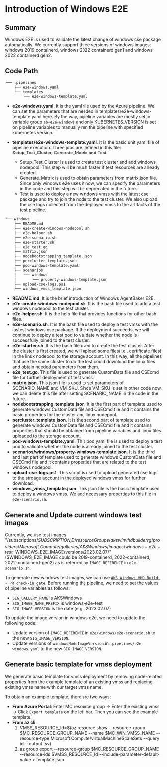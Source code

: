 # Introduction of Windows E2E
## Summary 
Windows E2E is used to validate the latest change of windows cse package automatically. We currently support three versions of windows images: windows 2019 containerd, windows 2022 containerd gen1 and windows 2022 containerd gen2.

## Code Path
```bash
└── .pipelines
    ├── e2e-windows.yaml
    └── templates
        └── e2e-windows-template.yaml
```
- **e2e-windows.yaml**. It is the yaml file used by the Azure pipeline. We can set the parameters that are needed in templates/e2e-windows-template.yaml here. By the way, pipeline variables are mostly set in variable group `ab-e2e-windows` and only KUBERNETES_VERSION is set on pipeline variables to manually run the pipeline with specified kubernetes version.

- **templates/e2e-windows-template.yaml**. It is the basic unit yaml file of pipeline execution. Three jobs are defined in this file: Setup_Test_Cluster, Generate_Matrix and Test. 
    - Setup_Test_Cluster is used to create test cluster and add windows nodepool. This step will be much faster if test resources are already created.
    - Generate_Matrix is used to obtain parameters from matrix.json file. Since only windows e2e uses it now, we can specify the parameters in the code and this step will be deprecated in the future.
    - Test is used to deploy a new windows vmss with the latest cse package and try to join the node to the test cluster. We also upload the cse logs collected from the deployed vmss to the artifacts of the test pipeline.
 

```bash
└── windows
    ├── README.md
    ├── e2e-create-windows-nodepool.sh
    ├── e2e-helper.sh
    ├── e2e-scenario.sh
    ├── e2e-starter.sh
    ├── e2e_test.go
    ├── matrix.json
    ├── nodebootstrapping_template.json
    ├── percluster_template.json
    ├── pod-windows-template.yaml
    ├── scenarios
    │   └── windows
    │       └── property-windows-template.json
    ├── upload-cse-logs.ps1
    └── windows_vmss_template.json
```

- **README.md**. It is the brief introduction of Windows AgentBaker E2E.
- **e2e-create-windows-nodepool.sh**. It is the bash file used to add a test windows nodepool to the test cluster.
- **e2e-helper.sh**. It is the help file that provides functions for other bash files.
- **e2e-scenario.sh**. It is the bash file used to deploy a test vmss with the lastest windows cse package. If the deployment succeeds, we will continue to deploy a test pod to validate whether the node is successfully joined to the test cluster.
- **e2e-starter.sh**. It is the bash file used to create the test cluster. After the cluster is first created, we will upload some files(i.e., certificate files) in the linux nodepool to the storage account. In this way, all the pipelines that use the same cluster to do the test could download the linux files and obtain needed parameters from them.
- **e2e_test.go**. This file is used to generate CustomData file and CSEcmd file for further deployment of test vmss.
- **matrix.json**. This json file is used to set parameters of SCENARIO_NAME and VM_SKU. Since VM_SKU is set in other code now, we can delete this file after setting SCENARIO_NAME in the code in the future.
- **nodebootstrapping_template.json**. It is the first part of template used to generate windows CustomData file and CSECmd file and it contains the basic properties for the cluster and linux nodepool.
- **percluster_template.json**. It is the second part of template used to generate windows CustomData file and CSECmd file and it contains properties that should be obtained from pipeline variables and linux files uploaded to the storage account.
- **pod-windows-template.yaml**. This pod yaml file is used to deploy a test pod to validate whether the node is already joined to the test cluster.
- **scenarios/windows/property-windows-template.json**. It is the third and last part of template used to generate windows CustomData file and CSECmd file and it contains properties that are related to the test windows nodepool.
- **upload-cse-logs.ps1**. This script is used to upload generated cse logs to the stroage account in the deployed windows vmss for further download.
- **windows_vmss_template.json**. This json file is the basic template used to deploy a windows vmss. We add necessary properties to this file in `e2e-scenario.sh`.

## Generate and Update current windows test images
Currently, we use test images "/subscriptions/$SUBSCRIPTION_ID/resourceGroups/akswinvhdbuilderrg/providers/Microsoft.Compute/galleries/AKSWindows/images/windows-e2e-test-$WINDOWS_E2E_IMAGE/versions/2023.02.07/" ($WINDOWS_E2E_IMAGE could be 2019-containerd, 2022-containerd, 2022-containerd-gen2) as is referred by `IMAGE_REFERENCE` in `e2e-scenario.sh`.

To generate new windows test images, we can use [`AKS Windows VHD Build - PR check-in gate`](https://msazure.visualstudio.com/CloudNativeCompute/_build?definitionId=182855&_a=summary). Before running the pipeline, we need to set the values of pipeline variables as follows:
- `SIG_GALLERY_NAME` is AKSWindows
- `SIG_IMAGE_NAME_PREFIX` is windows-e2e-test
- `SIG_IMAGE_VERSION` is the date (e.g., 2023.02.07)

To update the image version in windows e2e, we need to update the following code:
- Update version of `IMAGE_REFERENCE` in `e2e/windows/e2e-scenario.sh` to the new `SIG_IMAGE_VERSION`.
- Update versions of `windowsNodeImageVersion` in `.pipelines/e2e-windows.yaml` to the new `SIG_IMAGE_VERSION`.

## Generate basic template for vmss deployment
We generate basic template for vmss deployment by removing node-related properties from the example template of an existing vmss and replacing existing vmss name with our target vmss name.

To obtain an example template, there are two ways:
- **From Azure Portal**: 
    Enter MC resource group -> Enter the existing vmss -> Click `Export template` on the left bar. Then you can see the example template.
- **From az cli**: 
    1. VMSS_RESOURCE_Id=$(az resource show --resource-group $MC_RESOURCE_GROUP_NAME --name $MC_WIN_VMSS_NAME --resource-type Microsoft.Compute/virtualMachineScaleSets --query id --output tsv)
    1. az group export --resource-group $MC_RESOURCE_GROUP_NAME --resource-ids $VMSS_RESOURCE_Id --include-parameter-default-value > template.json